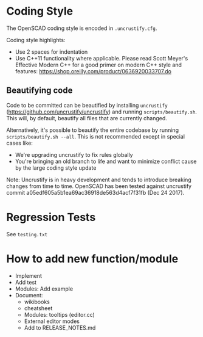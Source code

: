 # Coding Style

The OpenSCAD coding style is encoded in `.uncrustify.cfg`.

Coding style highlights:

* Use 2 spaces for indentation
* Use C++11 functionality where applicable. Please read Scott Meyer's Effective Modern C++ for a good primer on modern C++ style and features: https://shop.oreilly.com/product/0636920033707.do

## Beautifying code

Code to be committed can be beautified by installing `uncrustify`
(https://github.com/uncrustify/uncrustify) and running
`scripts/beautify.sh`. This will, by default, beautify all files that
are currently changed.

Alternatively, it's possible to beautify the entire codebase by running `scripts/beautify.sh --all`.
This is not recommended except in special cases like:
* We're upgrading uncrustify to fix rules globally
* You're bringing an old branch to life and want to minimize conflict cause by the large coding style update

Note: Uncrustify is in heavy development and tends to introduce breaking changes from time to time.
OpenSCAD has been tested against uncrustify commit a05edf605a5b1ea69ac36918de563d4acf7f31fb (Dec 24 2017).

# Regression Tests

See `testing.txt`

# How to add new function/module

* Implement
* Add test
* Modules: Add example
* Document:
   * wikibooks
   * cheatsheet
   * Modules: tooltips (editor.cc)
   * External editor modes
   * Add to RELEASE_NOTES.md
